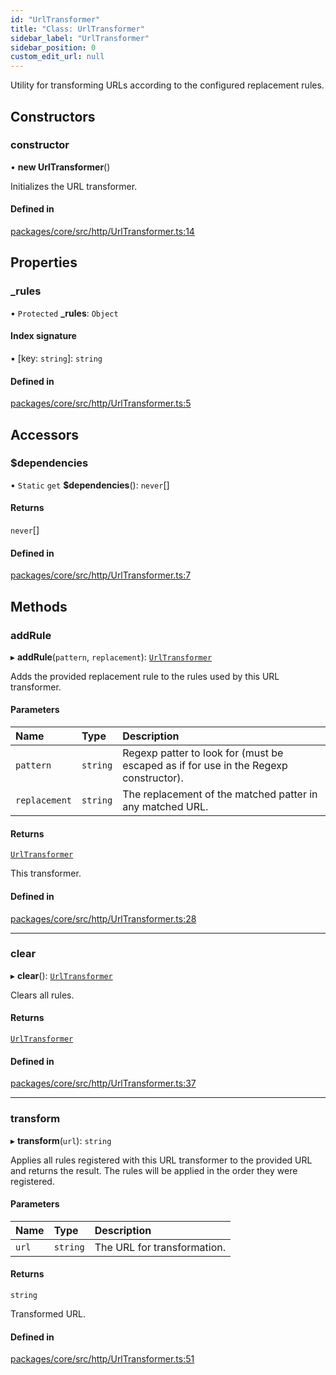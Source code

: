 ```yaml
---
id: "UrlTransformer"
title: "Class: UrlTransformer"
sidebar_label: "UrlTransformer"
sidebar_position: 0
custom_edit_url: null
---
```


Utility for transforming URLs according to the configured replacement rules.

## Constructors

### constructor

• **new UrlTransformer**()

Initializes the URL transformer.

#### Defined in

[packages/core/src/http/UrlTransformer.ts:14](https://github.com/seznam/ima/blob/16487954/packages/core/src/http/UrlTransformer.ts#L14)

## Properties

### \_rules

• `Protected` **\_rules**: `Object`

#### Index signature

▪ [key: `string`]: `string`

#### Defined in

[packages/core/src/http/UrlTransformer.ts:5](https://github.com/seznam/ima/blob/16487954/packages/core/src/http/UrlTransformer.ts#L5)

## Accessors

### $dependencies

• `Static` `get` **$dependencies**(): `never`[]

#### Returns

`never`[]

#### Defined in

[packages/core/src/http/UrlTransformer.ts:7](https://github.com/seznam/ima/blob/16487954/packages/core/src/http/UrlTransformer.ts#L7)

## Methods

### addRule

▸ **addRule**(`pattern`, `replacement`): [`UrlTransformer`](UrlTransformer.md)

Adds the provided replacement rule to the rules used by this URL
transformer.

#### Parameters

| Name | Type | Description |
| :------ | :------ | :------ |
| `pattern` | `string` | Regexp patter to look for (must be escaped as if        for use in the Regexp constructor). |
| `replacement` | `string` | The replacement of the matched patter in any        matched URL. |

#### Returns

[`UrlTransformer`](UrlTransformer.md)

This transformer.

#### Defined in

[packages/core/src/http/UrlTransformer.ts:28](https://github.com/seznam/ima/blob/16487954/packages/core/src/http/UrlTransformer.ts#L28)

___

### clear

▸ **clear**(): [`UrlTransformer`](UrlTransformer.md)

Clears all rules.

#### Returns

[`UrlTransformer`](UrlTransformer.md)

#### Defined in

[packages/core/src/http/UrlTransformer.ts:37](https://github.com/seznam/ima/blob/16487954/packages/core/src/http/UrlTransformer.ts#L37)

___

### transform

▸ **transform**(`url`): `string`

Applies all rules registered with this URL transformer to the provided
URL and returns the result. The rules will be applied in the order they
were registered.

#### Parameters

| Name | Type | Description |
| :------ | :------ | :------ |
| `url` | `string` | The URL for transformation. |

#### Returns

`string`

Transformed URL.

#### Defined in

[packages/core/src/http/UrlTransformer.ts:51](https://github.com/seznam/ima/blob/16487954/packages/core/src/http/UrlTransformer.ts#L51)
